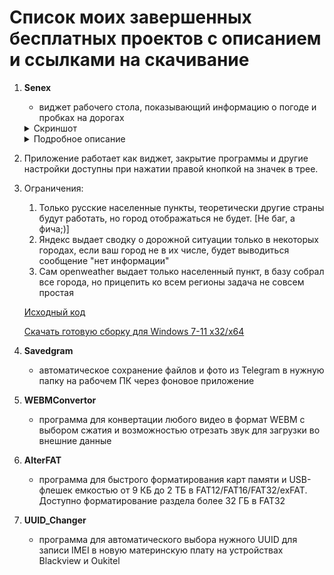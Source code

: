 # Список моих завершенных бесплатных проектов с описанием и ссылками на скачивание

1. **Senex**
    - виджет рабочего стола, показывающий информацию о погоде и пробках на дорогах
    <details><summary>Скриншот</summary>
        <img src="https://github.com/0xMihalich/Senex/blob/main/Senex.jpg" width="500">
    </details>
    <details><summary>Подробное описание</summary>
1. Приложение работает как виджет, закрытие программы и другие настройки доступны при нажатии правой кнопкой на значек в трее.
2. Ограничения:
    1. Только русские населенные пункты, теоретически другие страны будут работать, но город отображаться не будет. [Не баг, а фича;)]
    2. Яндекс выдает сводку о дорожной ситуации только в некоторых городах, если ваш город не в их числе, будет выводиться сообщение "нет информации"
    3. Сам openweather выдает только населенный пункт, в базу собрал все города, но прицепить ко всем регионы задача не совсем простая
    </details>
    
    [Исходный код](https://github.com/0xMihalich/Senex)

    [Скачать готовую сборку для Windows 7-11 x32/x64](https://drive.google.com/file/d/1RIPkeBIyG_7yPNlL0slLLRwTdt-hnwDs)

2. **Savedgram**
    - автоматическое сохранение файлов и фото из Telegram в нужную папку на рабочем ПК через фоновое приложение
3. **WEBMConvertor**
    - программа для конвертации любого видео в формат WEBM с выбором сжатия и возможностью отрезать звук для загрузки во внешние данные
4. **AlterFAT**
    - программа для быстрого форматирования карт памяти и USB-флешек емкостью от 9 КБ до 2 ТБ в FAT12/FAT16/FAT32/exFAT. Доступно форматирование раздела более 32 ГБ в FAT32
5. **UUID_Changer**
    - программа для автоматического выбора нужного UUID для записи IMEI в новую материнскую плату на устройствах Blackview и Oukitel
